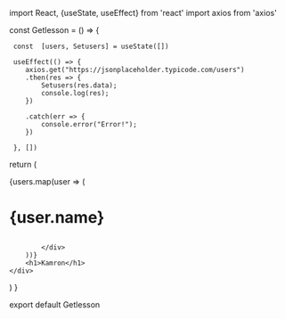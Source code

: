 import React, {useState, useEffect} from 'react'
import axios from 'axios'

const Getlesson = () => {

     const  [users, Setusers] = useState([])

     useEffect(() => {
        axios.get("https://jsonplaceholder.typicode.com/users")
        .then(res => {
            Setusers(res.data);
            console.log(res);
        })
  
        .catch(err => {
            console.error("Error!");
        })

     }, [])


  return (
    <div>
        {users.map(user => (
            <div className='infos'>
                <h1>{user.name}</h1>
                <h2></h2>

            </div>
        ))}
        <h1>Kamron</h1>
    </div>
  )
}

export default Getlesson
